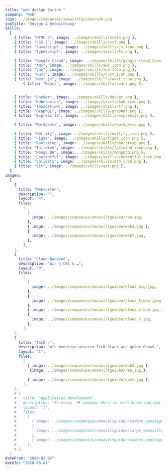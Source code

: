 ```yaml
---
title: "web design Zurich "
company: "Web"
logo: ../images/companies/smaaviltguiden/web.png
jobTitle: "Design & Entwicklung"
skills:
  [
    { title: "HTML 5", image: ../images/skills/html5.png },
    { title: "CSS 3", image: ../images/skills/css3.png },
    { title: "JavaScript", image: ../images/skills/js_icon.png },
    { title: "TypeScript", image: ../images/skills/ts.png },

    { title: "Google Cloud", image: ../images/skills/google-cloud_Icon.png },
    { title: "AWS", image: ../images/skills/aws_icon.png },
    { title: "Vue", image: ../images/skills/vue-Icon.png },
    { title: "Nuxt", image: ../images/skills/nuxt_icon.png },
    { title: "Next.js", image: ../images/skills/next_icon.png },
        { title: "React", image: ../images/skills/react.png },


    { title: "Docker", image: ../images/skills/docker.png },
    { title: "Kubernetes", image: ../images/skills/kub_icon.png },
    { title: "TensorFlow", image: ../images/skills/tf.png },
    { title: "GraphQL", image: ../images/skills/graphql.png },
    { title: "Express JS", image: ../images/skills/expressjs.png },

    { title: "Wordpress", image: ../images/skills/wordpress.png },

    { title: "Netlify", image: ../images/skills/netlify_icon.png },
    { title: "Figma", image: ../images/skills/figma_icon.png },
    { title: "Bootstrap", image: ../images/skills/bootstrap.png },
    { title: "Tailwind", image: ../images/skills/tailwind_icon.png },
    { title: "Mongo DB", image: ../images/skills/mongodb.png },
    { title: "Contentful", image: ../images/skills/contentful_icon.png },
    { title: "Solidity", image: ../images/skills/eth_icon.png },
    { title: "Git", image: ../images/skills/git.png },
  ]
images:
  [
    {
      title: "Webseiten",
      description: "",
      layout: "4",
      files:
        [
          {
            image: ../images/companies/smaaviltguiden/rea.jpg,
          },
          { image: ../images/companies/smaaviltguiden/web3.jpg },
          {
            image: ../images/companies/smaaviltguiden/web7.jpg,
          },
        ],
    },
    {
      title: "Cloud Backend",
      description: "Wir 🧡 CMS & ☁️",
      layout: "3",
      files:
        [
          {
            image: ../images/companies/smaaviltguiden/cloud_big.jpg,
          },
          {
            image: ../images/companies/smaaviltguiden/cloud_kleen.jpeg,
          },
          { image: ../images/companies/smaaviltguiden/cloud_cloud.jpg },
          {
            image: ../images/companies/smaaviltguiden/cloud_3.jpg,
          },
        ],
    },
    {
      title: "Tech ✨",
      description: "Wir benutzen unseren Tech-Stack aus gutem Grund.",
      layout: "1",
      files:
        [
          { image: ../images/companies/smaaviltguiden/web3.jpg },
           {image: ../images/companies/smaaviltguiden/rea.jpg,},
          
          { image: ../images/companies/smaaviltguiden/vue1.jpg },
        ],
    },
    # {
    #   title: "Application Development",
    #   description: "In every  ⛑️ company there is tech heavy and non-tech employies, pulumi lets them all work towards development",
    #   layout: "1",
    #   files:
    #     [
    #       { image: ../images/companies/smaaviltguiden/vadere_oppslag4b.jpg },
    #       {
    #         image: ../images/companies/smaaviltguiden/large_smaaviltguiden_tv2_gmn_0.jpg,
    #       },
    #       { image: ../images/companies/smaaviltguiden/vadere_oppslag4b.jpg },
    #     ],
    # },
  ]
dateFrom: "2020-02-02"
dateTo: "2020-06-01"
---
```


<!-- Atlassian Expert.
Jira cloud Service Desk automation and setup Professional
G-suite Deployment Specialist
GCP Reseller Super Admin
Customers Services and Support
Buisness development -->